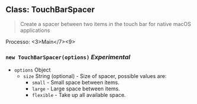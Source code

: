 ## Class: TouchBarSpacer

> Create a spacer between two items in the touch bar for native macOS applications

Processo: <3>Main</7><9>

### `new TouchBarSpacer(options)` _Experimental_

* `options` Object
  * `size` String (optional) - Size of spacer, possible values are:
    * `small` - Small space between items.
    * `large` - Large space between items.
    * `flexible` - Take up all available space.
